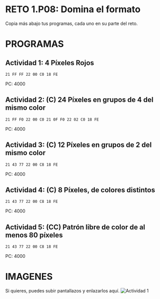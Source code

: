 # RETO 1.P08: Domina el formato
Copia más abajo tus programas, cada uno en su parte del reto.

# PROGRAMAS

## Actividad 1: 4 Píxeles Rojos
```
21 FF FF 22 00 C0 18 FE
```
PC: 4000

## Actividad 2: (C) 24 Píxeles en grupos de 4 del mismo color
```
21 FF F0 22 00 C0 21 0F F0 22 02 C0 18 FE
```
PC: 4000

## Actividad 3: (C) 12 Píxeles en grupos de 2 del mismo color
```
21 43 77 22 00 C8 18 FE
```
PC: 4000

## Actividad 4: (C) 8 Píxeles, de colores distintos
```
21 43 77 22 00 C8 18 FE
```
PC: 4000
## Actividad 5: (CC) Patrón libre de color de al menos 80 píxeles
```
21 43 77 22 00 C8 18 FE
```
PC: 4000

# IMAGENES
Si quieres, puedes subir pantallazos y enlazarlos aquí.
![Actividad 1](/pixelrojo.png)


